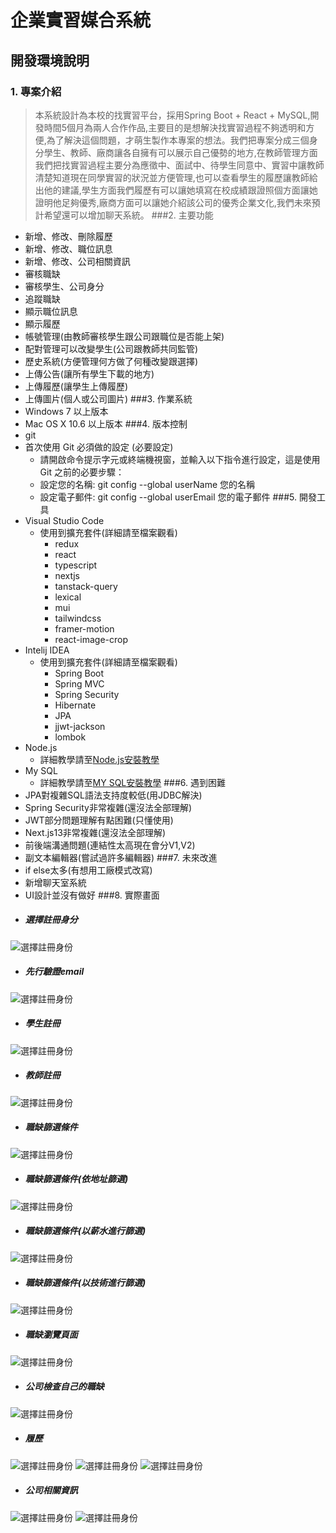 # 企業實習媒合系統
## 開發環境說明
### 1. 專案介紹
> 本系統設計為本校的找實習平台，採用Spring Boot +  React + MySQL,開發時間5個月為兩人合作作品,主要目的是想解決找實習過程不夠透明和方便,為了解決這個問題，才萌生製作本專案的想法。我們把專案分成三個身分學生、教師、廠商讓各自擁有可以展示自己優勢的地方,在教師管理方面我們把找實習過程主要分為應徵中、面試中、待學生同意中、實習中讓教師清楚知道現在同學實習的狀況並方便管理,也可以查看學生的履歷讓教師給出他的建議,學生方面我們履歷有可以讓她填寫在校成績跟證照個方面讓她證明他足夠優秀,廠商方面可以讓她介紹該公司的優秀企業文化,我們未來預計希望還可以增加聊天系統。
###2. 主要功能
- 新增、修改、刪除履歷
- 新增、修改、職位訊息
- 新增、修改、公司相關資訊
- 審核職缺
- 審核學生、公司身分
- 追蹤職缺
- 顯示職位訊息
- 顯示履歷
- 帳號管理(由教師審核學生跟公司跟職位是否能上架)
- 配對管理可以改變學生(公司跟教師共同監管)
- 歷史系統(方便管理何方做了何種改變跟選擇)
- 上傳公告(讓所有學生下載的地方)
- 上傳履歷(讓學生上傳履歷)
- 上傳圖片(個人或公司圖片)
###3. 作業系統
- Windows 7 以上版本 
- Mac OS X 10.6 以上版本
###4. 版本控制
- git
- 首次使用 Git 必須做的設定 (必要設定)
    - 請開啟命令提示字元或終端機視窗，並輸入以下指令進行設定，這是使用 Git 之前的必要步驟：
    - 設定您的名稱: git config --global userName 您的名稱
    - 設定電子郵件: git config --global userEmail 您的電子郵件
###5. 開發工具
- Visual Studio Code
  - 使用到擴充套件(詳細請至檔案觀看)
    - redux 
    - react
    - typescript   
    - nextjs
    - tanstack-query
    - lexical
    - mui
    - tailwindcss
    - framer-motion
    - react-image-crop
- Intelij IDEA
  - 使用到擴充套件(詳細請至檔案觀看)
    - Spring Boot
    - Spring MVC
    - Spring Security
    - Hibernate
    - JPA
    - jjwt-jackson
    - lombok
- Node.js 
  - 詳細教學請至[Node.js安裝教學](https://dotblogs.com.tw/jamestsai/2022/03/13/Install-nodejs-and-npm-on-Windows)
- My SQL
  - 詳細教學請至[MY SQL安裝教學](https://ithelp.ithome.com.tw/articles/10259766)
###6. 遇到困難
- JPA對複雜SQL語法支持度較低(用JDBC解決)
- Spring Security非常複雜(還沒法全部理解)
- JWT部分問題理解有點困難(只懂使用)
- Next.js13非常複雜(還沒法全部理解)
- 前後端溝通問題(連結性太高現在會分V1,V2)
- 副文本編輯器(嘗試過許多編輯器)
###7. 未來改進
- if else太多(有想用工廠模式改寫)
- 新增聊天室系統
- UI設計並沒有做好
###8. 實際畫面
- ##### 選擇註冊身分
![選擇註冊身份]("/../新版實際畫面/選擇註冊身份.png)
- ##### 先行驗證email
![選擇註冊身份]("/../新版實際畫面/註冊1.png)
- ##### 學生註冊
![選擇註冊身份]("/../新版實際畫面/學生註冊.png)
- ##### 教師註冊
![選擇註冊身份]("/../新版實際畫面/教師註冊.png)
- ##### 職缺篩選條件
![選擇註冊身份]("/../新版實際畫面/SearchFilter1.png)
- ##### 職缺篩選條件(依地址篩選)
![選擇註冊身份]("/../新版實際畫面/SearchFilter2.png)
- ##### 職缺篩選條件(以薪水進行篩選)
![選擇註冊身份]("/../新版實際畫面/SearchFilter3.png)
- ##### 職缺篩選條件(以技術進行篩選)
![選擇註冊身份]("/../新版實際畫面/SearchFilter4.png)
- ##### 職缺瀏覽頁面
![選擇註冊身份]("/../新版實際畫面/職缺瀏覽頁面.png)
- ##### 公司檢查自己的職缺
![選擇註冊身份]("/../新版實際畫面/公司職缺1.jpg)
- ##### 履歷
![選擇註冊身份]("/../新版實際畫面/履歷1.jpg)
![選擇註冊身份]("/../新版實際畫面/履歷2.jpg)
![選擇註冊身份]("/../新版實際畫面/履歷3.jpg)
- ##### 公司相關資訊
![選擇註冊身份]("/../新版實際畫面/公司關於1.jpg)
![選擇註冊身份]("/../新版實際畫面/公司關於2.jpg)
